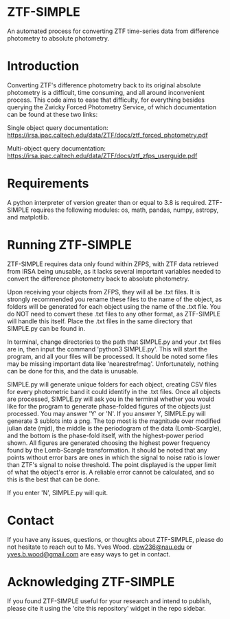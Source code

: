 # ZTF-SIMPLE
An automated process for converting ZTF time-series data from difference photometry to absolute photometry.

# Introduction
Converting ZTF's difference photometry back to its original absolute photometry is a difficult, time consuming, and all around inconvenient process. This code aims to ease that difficulty, for everything besides querying the Zwicky Forced Photometry Service, of which documentation can be found at these two links:

Single object query documentation: https://irsa.ipac.caltech.edu/data/ZTF/docs/ztf_forced_photometry.pdf

Multi-object query documentation: https://irsa.ipac.caltech.edu/data/ZTF/docs/ztf_zfps_userguide.pdf

# Requirements
A python interpreter of version greater than or equal to 3.8 is required. ZTF-SIMPLE requires the following modules: os, math, pandas, numpy, astropy, and matplotlib.

# Running ZTF-SIMPLE
ZTF-SIMPLE requires data only found within ZFPS, with ZTF data retrieved from IRSA being unusable, as it lacks several important variables needed to convert the difference photometry back to absolute photometry. 

Upon receiving your objects from ZFPS, they will all be .txt files. It is strongly recommended you rename these files to the name of the object, as folders will be generated for each object using the name of the .txt file. You do NOT need to convert these .txt files to any other format, as ZTF-SIMPLE will handle this itself. Place the .txt files in the same directory that SIMPLE.py can be found in.

In terminal, change directories to the path that SIMPLE.py and your .txt files are in, then input the command 'python3 SIMPLE.py'. This will start the program, and all your files will be processed. It should be noted some files may be missing important data like 'nearestrefmag'. Unfortunately, nothing can be done for this, and the data is unusable. 

SIMPLE.py will generate unique folders for each object, creating CSV files for every photometric band it could identify in the .txt files. Once all objects are processed, SIMPLE.py will ask you in the terminal whether you would like for the program to generate phase-folded figures of the objects just processed. You may answer 'Y' or 'N'. If you answer Y, SIMPLE.py will generate 3 sublots into a png. The top most is the magnitude over modified julian date (mjd), the middle is the periodogram of the data (Lomb-Scargle), and the bottom is the phase-fold itself, with the highest-power period shown. All figures are generated choosing the highest power frequency found by the Lomb-Scargle transformation. It should be noted that any points without error bars are ones in which the signal to noise ratio is lower than ZTF's signal to noise threshold. The point displayed is the upper limit of what the object's error is. A reliable error cannot be calculated, and so this is the best that can be done.

If you enter 'N', SIMPLE.py will quit.

# Contact
If you have any issues, questions, or thoughts about ZTF-SIMPLE, please do not hesitate to reach out to Ms. Yves Wood. cbw236@nau.edu or yves.b.wood@gmail.com are easy ways to get in contact.

# Acknowledging ZTF-SIMPLE
If you found ZTF-SIMPLE useful for your research and intend to publish, please cite it using the 'cite this repository' widget in the repo sidebar.
